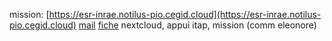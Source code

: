 mission:
[https://esr-inrae.notilus-pio.cegid.cloud](https://esr-inrae.notilus-pio.cegid.cloud)
[mail]("file:///G:/My%20Drive/Admin/these/TR%20IMPORTANT%20_%20NOUVELLE%20PROCEDURE%20MISSIONS%20-%20Elodie%20Brochier%20(elodie.brochier@inrae.fr)%20-%202025-02-17%201355.eml)
[fiche](file:///C:/Users/aburg/AppData/Local/Temp/pid-26652/Fiche%201%20-%20Saisie%20d'une%20mission%20par%20le%20voyageur%20lui-m%C3%AAme.pdf)
nextcloud, appui itap, mission (comm eleonore)